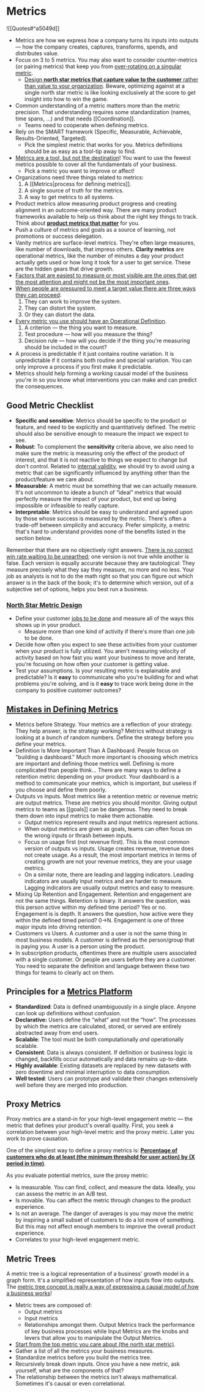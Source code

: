 # Metrics

![[Quotes#^a5049d]]

- Metrics are how we express how a company turns its inputs into outputs — how the company creates, captures, transforms, spends, and distributes value.
- Focus on 3 to 5 metrics. You may also want to consider counter-metrics (or pairing metrics) that keep you from [over-rotating on a singular metric](https://www.dataliftoff.com/wp-content/uploads/2022/10/tennis_balls-1536x2048.jpeg).
  - [Design **north star metrics that capture value to the customer** rather than value to your organization](https://roundup.getdbt.com/p/the-perfect-north-star-metric). Beware, optimizing against at a single north star metric is like looking exclusively at the score to get insight into how to win the game.
- Common understanding of a metric matters more than the metric precision. That understanding requires some standardization (names, time spans, ...) and that needs [[Coordination]].
  - Teams need to cooperate when defining metrics.
- Rely on the SMART framework (Specific, Measurable, Achievable, Results-Oriented, Targeted).
  - Pick the simplest metric that works for you. Metrics definitions should be as easy as a tool-tip away to find.
- [Metrics are a tool, but not the destination](https://breakingpoint.substack.com/p/you-have-too-many-metrics)! You want to use the fewest metrics possible to cover all the fundamentals of your business.
  - Pick a metric you want to improve or affect!
- Organizations need three things related to metrics:
  1. A [[Metrics|process for defining metrics]].
  2. A single source of truth for the metrics.
  3. A way to get metrics to all systems.
- Product metrics allow measuring product progress and creating alignment in an outcome-oriented way. There are many product frameworks available to help us think about the right key things to track. Think about **[product metrics that matter](https://uxdesign.cc/product-metrics-that-matter-951b9e4d4eca)** for you.
- Push a culture of metrics and goals as a source of learning, not promotions or success delegation.
- Vanity metrics are surface-level metrics. They're often large measures, like number of downloads, that impress others. **Clarity metrics** are operational metrics, like the number of minutes a day your product actually gets used or how long it took for a user to get service. These are the hidden gears that drive growth.
- [Factors that are easiest to measure or most visible are the ones that get the most attention and might not be the most important ones](https://wiki.c2.com/?SovietShoeFactoryPrinciple).
- [When people are pressured to meet a target value there are three ways they can proceed](https://www.goodreads.com/book/show/63859):
  1. They can work to improve the system.
  2. They can distort the system.
  3. Or they can distort the data.
- [Every metric you use should have an Operational Definition](https://twitter.com/ejames_c/status/1732621626259484953).
  1. A criterion — the thing you want to measure.
  2. Test procedure — how will you measure the thing?
  3. Decision rule — how will you decide if the thing you're measuring should be included in the count?
- A process is predictable if it just contains routine variation. It is unpredictable if it contains both routine and special variation. You can only improve a process if you first make it predictable.
- Metrics should help forming a working causal model of the business you're in so you know what interventions you can make and can predict the consequences.

## Good Metric Checklist

- **Specific and sensitive**: Metrics should be specific to the product or feature, and need to be explicitly and quantitatively defined. The metric should also be sensitive enough to measure the impact we expect to see.
- **Robust**: To complement the **sensitivity** criteria above, we also need to make sure the metric is measuring only the effect of the product of interest, and that it is not reactive to things we expect to change but don't control. Related to [internal validity](https://en.wikipedia.org/wiki/Internal_validity), we should try to avoid using a metric that can be significantly influenced by anything other than the product/feature we care about.
- **Measurable**: A metric must be something that we can actually measure. It's not uncommon to ideate a bunch of “ideal” metrics that would perfectly measure the impact of your product, but end up being impossible or infeasible to really capture.
- **Interpretable**: Metrics should be easy to understand and agreed upon by those whose success is measured by the metric. There's often a trade-off between simplicity and accuracy. Prefer simplicity, a metric that's hard to understand provides none of the benefits listed in the section below.

Remember that there are no objectively right answers. [There is no correct win rate waiting to be unearthed](https://mobile.twitter.com/bennstancil/status/1428837214545395712); one version is not true while another is false. Each version is equally accurate because they are tautological: They measure precisely what they say they measure, no more and no less. Your job as analysts is not to do the math right so that you can figure out which answer is in the back of the book; it's to determine which version, out of a subjective set of options, helps you best run a business.

### [North Star Metric Design](https://roundup.getdbt.com/p/the-perfect-north-star-metric)

- Define your customer [jobs to be done](https://hbr.org/2016/09/know-your-customers-jobs-to-be-done) and measure all of the ways this shows up in your product.
  - Measure more than one kind of activity if there's more than one job to be done.
- Decide how often you expect to see these activities from your customer when your product is fully utilized. You aren't measuring velocity of activity based on how fast you want your business to move and iterate, you're focusing on how often your customer is getting value.
- Test your assumptions. Is your resulting metric is explainable and predictable? Is it **easy** to communicate who you're building for and what problems you're solving, and is it **easy** to trace work being done in the company to positive customer outcomes?

## [Mistakes in Defining Metrics](https://brianbalfour.com/quick-takes/common-mistakes-defining-metrics)

- Metrics before Strategy. Your metrics are a reflection of your strategy. They help answer, is the strategy working? Metrics without strategy is looking at a bunch of random numbers. Define the strategy before you define your metrics.
- Definition Is More Important Than A Dashboard. People focus on "building a dashboard." Much more important is choosing which metrics are important and defining those metrics well. Defining is more complicated than people think... There are many ways to define a retention metric depending on your product. Your dashboard is a method to communicate your metrics, which is important, but useless if you choose and define them poorly.
- Outputs vs Inputs. Most metrics like a retention metric or revenue metric are output metrics. These are metrics you should monitor. Giving output metrics to teams as [[goals]] can be dangerous. They need to break them down into input metrics to make them actionable.
  - Output metrics represent results and input metrics represent actions.
  - When output metrics are given as goals, teams can often focus on the wrong inputs or thrash between inputs.
  - Focus on usage first (not revenue first). This is the most common version of outputs vs inputs.  Usage creates revenue, revenue does not create usage.  As a result, the most important metrics in terms of creating growth are not your revenue metrics, they are your usage metrics.
  - On a similar note, there are leading and lagging indicators. Leading indicators are usually input metrics and are harder to measure. Lagging indicators are usually output metrics and easy to measure.
- Mixing Up Retention and Engagement. Retention and engagement are not the same things. Retention is binary.  It answers the question, was this person active within my defined time period?  Yes or no. Engagement is is depth. It answers the question, how active were they within the defined timed period? 0→N. Engagement is one of three major inputs into driving retention.
- Customers vs Users. A customer and a user is not the same thing in most business models.  A customer is defined as the person/group that is paying you.  A user is a person using the product.
- In subscription products, oftentimes there are multiple users associated with a single customer.  Or people are users before they are a customer.  You need to separate the definition and language between these two things for teams to clearly act on them.

## Principles for a [Metrics Platform](https://medium.com/airbnb-engineering/airbnb-metric-computation-with-minerva-part-2-9afe6695b486)

- **Standardized**: Data is defined unambiguously in a single place. Anyone can look up definitions without confusion.
- **Declarative:** Users define the “what” and not the “how”. The processes by which the metrics are calculated, stored, or served are entirely abstracted away from end users.
- **Scalable**: The tool must be both computationally _and_ operationally scalable.
- **Consistent**: Data is always consistent. If definition or business logic is changed, backfills occur automatically and data remains up-to-date.
- **Highly available**: Existing datasets are replaced by new datasets with zero downtime and minimal interruption to data consumption.
- **Well tested**: Users can prototype and validate their changes extensively well before they are merged into production.

## Proxy Metrics

Proxy metrics are a stand-in for your high-level engagement metric — the metric that defines your product's overall quality. First, you seek a correlation between your high-level metric and the proxy metric. Later you work to prove causation.

One of the simplest way to define a proxy metrics is: **[Percentage of customers who do at least (the minimum threshold for user action) by (X period in time)](https://gibsonbiddle.medium.com/4-proxy-metrics-a82dd30ca810)**.

As you evaluate potential metrics, sure the proxy metric:

- Is measurable. You can find, collect, and measure the data. Ideally, you can assess the metric in an A/B test.
- Is movable. You can affect the metric through changes to the product experience.
- Is not an average. The danger of averages is you may move the metric by inspiring a small subset of customers to do a lot more of something. But this may not affect enough members to improve the overall product experience.
- Correlates to your high-level engagement metric.

## Metric Trees

A metric tree is a logical representation of a business' growth model in a graph form. It's a simplified representation of how inputs flow into outputs. The [metric tree concept is really a way of expressing a causal model of how a business works](https://sqlpatterns.com/p/debugging-your-business-with-data)!

- Metric trees are composed of:
  - Output metrics
  - Input metrics
  - Relationships amongst them. Output Metrics track the performance of key business processes while Input Metrics are the knobs and levers that allow you to manipulate the Output Metrics.
- [Start from the top metric you care about (the north star metric)](https://sqlpatterns.com/p/designing-metrics-trees).
- Gather a list of all the metrics your business measures.
- Standardize metrics before you build the metrics tree.
- Recursively break down inputs. Once you have a new metric, ask yourself, what are the components of that?
- The relationship between the metrics isn't always mathematical. Sometimes it's causal or even correlational.
